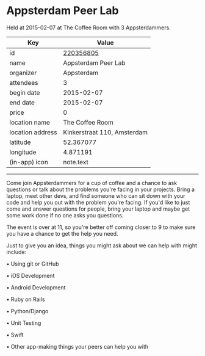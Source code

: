 # Appsterdam Peer Lab
Held at 2015-02-07 at The Coffee Room with 3 Appsterdammers.
        
|Key|Value
|---|---|
|id|[220356805](https://www.meetup.com/appsterdam/events/220356805/)|
|name|Appsterdam Peer Lab|
|organizer|Appsterdam|
|attendees|3|
|begin date|2015-02-07|
|end date|2015-02-07|
|price|0|
|location name|The Coffee Room|
|location address|Kinkerstraat 110, Amsterdam|
|latitude|52.367077|
|longitude|4.871191|
|(in-app) icon|note.text|

---

Come join Appsterdammers for a cup of coffee and a chance to ask questions or talk about the problems you're facing in your projects. Bring a laptop, meet other devs, and find someone who can sit down with your code and help you out with the problem you're facing. If you'd like to just come and answer questions for people, bring your laptop and maybe get some work done if no one asks you questions.

The event is over at 11, so you're better off coming closer to 9 to make sure you have a chance to get the help you need.

Just to give you an idea, things you might ask about we can help with might include:

• Using git or GitHub

• iOS Development

• Android Development

• Ruby on Rails

• Python/Django

• Unit Testing

• Swift

• Other app-making things your peers can help you with


